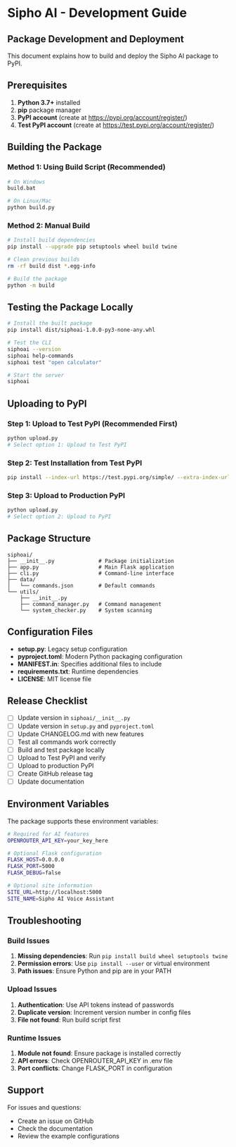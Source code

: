 # Sipho AI - Development Guide

## Package Development and Deployment

This document explains how to build and deploy the Sipho AI package to PyPI.

## Prerequisites

1. **Python 3.7+** installed
2. **pip** package manager
3. **PyPI account** (create at https://pypi.org/account/register/)
4. **Test PyPI account** (create at https://test.pypi.org/account/register/)

## Building the Package

### Method 1: Using Build Script (Recommended)

```bash
# On Windows
build.bat

# On Linux/Mac
python build.py
```

### Method 2: Manual Build

```bash
# Install build dependencies
pip install --upgrade pip setuptools wheel build twine

# Clean previous builds
rm -rf build dist *.egg-info

# Build the package
python -m build
```

## Testing the Package Locally

```bash
# Install the built package
pip install dist/siphoai-1.0.0-py3-none-any.whl

# Test the CLI
siphoai --version
siphoai help-commands
siphoai test "open calculator"

# Start the server
siphoai
```

## Uploading to PyPI

### Step 1: Upload to Test PyPI (Recommended First)

```bash
python upload.py
# Select option 1: Upload to Test PyPI
```

### Step 2: Test Installation from Test PyPI

```bash
pip install --index-url https://test.pypi.org/simple/ --extra-index-url https://pypi.org/simple/ siphoai
```

### Step 3: Upload to Production PyPI

```bash
python upload.py  
# Select option 2: Upload to PyPI
```

## Package Structure

```
siphoai/
├── __init__.py              # Package initialization
├── app.py                   # Main Flask application  
├── cli.py                   # Command-line interface
├── data/
│   └── commands.json        # Default commands
└── utils/
    ├── __init__.py
    ├── command_manager.py   # Command management
    └── system_checker.py    # System scanning
```

## Configuration Files

- **setup.py**: Legacy setup configuration
- **pyproject.toml**: Modern Python packaging configuration
- **MANIFEST.in**: Specifies additional files to include
- **requirements.txt**: Runtime dependencies
- **LICENSE**: MIT license file

## Release Checklist

- [ ] Update version in `siphoai/__init__.py`
- [ ] Update version in `setup.py` and `pyproject.toml`
- [ ] Update CHANGELOG.md with new features
- [ ] Test all commands work correctly
- [ ] Build and test package locally
- [ ] Upload to Test PyPI and verify
- [ ] Upload to production PyPI
- [ ] Create GitHub release tag
- [ ] Update documentation

## Environment Variables

The package supports these environment variables:

```bash
# Required for AI features
OPENROUTER_API_KEY=your_key_here

# Optional Flask configuration
FLASK_HOST=0.0.0.0
FLASK_PORT=5000
FLASK_DEBUG=false

# Optional site information
SITE_URL=http://localhost:5000
SITE_NAME=Sipho AI Voice Assistant
```

## Troubleshooting

### Build Issues

1. **Missing dependencies**: Run `pip install build wheel setuptools twine`
2. **Permission errors**: Use `pip install --user` or virtual environment
3. **Path issues**: Ensure Python and pip are in your PATH

### Upload Issues

1. **Authentication**: Use API tokens instead of passwords
2. **Duplicate version**: Increment version number in config files
3. **File not found**: Run build script first

### Runtime Issues

1. **Module not found**: Ensure package is installed correctly
2. **API errors**: Check OPENROUTER_API_KEY in .env file
3. **Port conflicts**: Change FLASK_PORT in configuration

## Support

For issues and questions:
- Create an issue on GitHub
- Check the documentation
- Review the example configurations